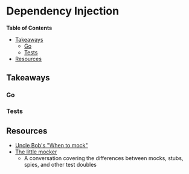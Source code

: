 # Dependency Injection

<!-- START doctoc generated TOC please keep comment here to allow auto update -->
<!-- DON'T EDIT THIS SECTION, INSTEAD RE-RUN doctoc TO UPDATE -->
**Table of Contents**

- [Takeaways](#takeaways)
  - [Go](#go)
  - [Tests](#tests)
- [Resources](#resources)

<!-- END doctoc generated TOC please keep comment here to allow auto update -->

## Takeaways

### Go


### Tests


## Resources

- [Uncle Bob's "When to mock"](https://blog.cleancoder.com/uncle-bob/2014/05/10/WhenToMock.html)
- [The little mocker](https://blog.cleancoder.com/uncle-bob/2014/05/14/TheLittleMocker.html)
    - A conversation covering the differences between mocks, stubs, spies, and
        other test doubles
